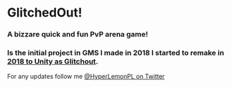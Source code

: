# GlitchedOut!
### A bizzare quick and fun PvP arena game!
### Is the initial project in GMS I made in 2018 I started to remake in [2018 to Unity as Glitchout](https://github.com/HyperGamesDev/glitchout).
For any updates follow me [@HyperLemonPL on Twitter](https://twitter.com/HyperLemonPL)